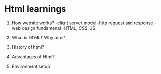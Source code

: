 # Html learnings

1. How website works?
  -client server model
  -http request and response
  -web design fundamenal -HTML, CSS, JS

 2. What is HTML? Why html?
 3. History of html?
 4. Advantages of Html?
 5. Environment setup